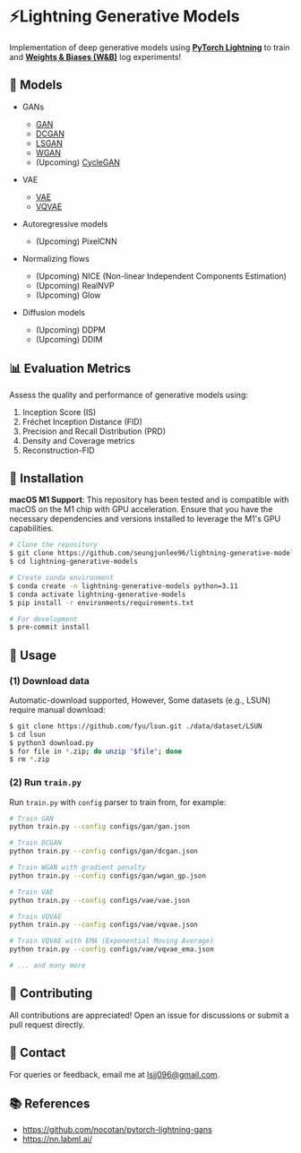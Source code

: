 # ⚡️Lightning Generative Models

Implementation of deep generative models using **[PyTorch Lightning](https://lightning.ai/)** to train and **[Weights & Biases (W&B)](https://wandb.ai/site)** log experiments!

## 🌟 Models

- GANs
    - [GAN](models/generative/gan/gan.py)
    - [DCGAN](models/generative/gan/dcgan.py)
    - [LSGAN](models/generative/gan/lsgan.py)
    - [WGAN](models/generative/gan/wgan.py)
    - (Upcoming) [CycleGAN](models/generative/gan/cyclegan.py)

- VAE
    - [VAE](models/generative/vae/vae.py)
    - [VQVAE](models/generative/vae/vqvae.py)

- Autoregressive models
    - (Upcoming) PixelCNN

- Normalizing flows
    - (Upcoming) NICE (Non-linear Independent Components Estimation)
    - (Upcoming) RealNVP
    - (Upcoming) Glow

- Diffusion models
    - (Upcoming) DDPM
    - (Upcoming) DDIM

## 📊 Evaluation Metrics
Assess the quality and performance of generative models using:

1. Inception Score (IS)
2. Fréchet Inception Distance (FID)
3. Precision and Recall Distribution (PRD)
4. Density and Coverage metrics
5. Reconstruction-FID

## 🔧 Installation

**macOS M1 Support**: This repository has been tested and is compatible with macOS on the M1 chip with GPU acceleration. Ensure that you have the necessary dependencies and versions installed to leverage the M1's GPU capabilities.

```bash
# Clone the repository
$ git clone https://github.com/seungjunlee96/lightning-generative-models.git
$ cd lightning-generative-models

# Create conda environment
$ conda create -n lightning-generative-models python=3.11
$ conda activate lightning-generative-models
$ pip install -r environments/requirements.txt

# For development
$ pre-commit install
```


## 🚀 Usage
### (1) Download data
Automatic-download supported, However, Some datasets (e.g., LSUN) require manual download:
```bash
$ git clone https://github.com/fyu/lsun.git ./data/dataset/LSUN
$ cd lsun
$ python3 download.py
$ for file in *.zip; do unzip "$file"; done
$ rm *.zip
```

### (2) Run `train.py`
Run `train.py` with `config` parser to train from, for example:

```bash
# Train GAN
python train.py --config configs/gan/gan.json

# Train DCGAN
python train.py --config configs/gan/dcgan.json

# Train WGAN with gradient penalty
python train.py --config configs/gan/wgan_gp.json

# Train VAE
python train.py --config configs/vae/vae.json

# Train VQVAE
python train.py --config configs/vae/vqvae.json

# Train VQVAE with EMA (Exponential Moving Average)
python train.py --config configs/vae/vqvae_ema.json

# ... and many more
```

## 🤝 Contributing
All contributions are appreciated! Open an issue for discussions or submit a pull request directly.

## 📩 Contact
For queries or feedback, email me at lsjj096@gmail.com.

## 📚 References
- https://github.com/nocotan/pytorch-lightning-gans
- https://nn.labml.ai/
